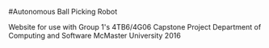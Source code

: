#Autonomous Ball Picking Robot

Website for use with Group 1's 4TB6/4G06 Capstone Project
Department of Computing and Software
McMaster University
2016